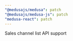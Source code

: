 ```yaml
---
"@medusajs/medusa": patch
"@medusajs/medusa-js": patch
"medusa-react": patch
---
```


Sales channel list API support
